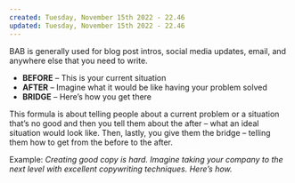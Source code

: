 ```yaml
---
created: Tuesday, November 15th 2022 - 22.46
updated: Tuesday, November 15th 2022 - 22.46
---
```

BAB is generally used for blog post intros, social media updates, email, and anywhere else that you need to write.

-   **BEFORE** – This is your current situation
-   **AFTER** – Imagine what it would be like having your problem solved
-   **BRIDGE** – Here’s how you get there

This formula is about telling people about a current problem or a situation that’s no good and then you tell them about the after – what an ideal situation would look like. Then, lastly, you give them the bridge – telling them how to get from the before to the after.

Example: _Creating good copy is hard. Imagine taking your company to the next level with excellent copywriting techniques. Here’s how._